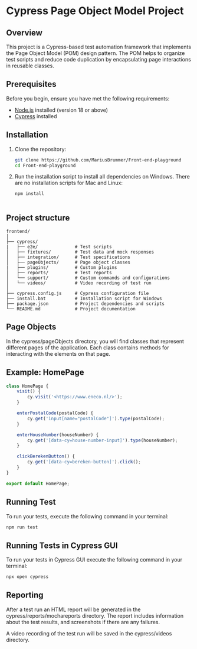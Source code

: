 # Cypress Page Object Model Project

## Overview

This project is a Cypress-based test automation framework that implements the Page Object Model (POM) design pattern. The POM helps to organize test scripts and reduce code duplication by encapsulating page interactions in reusable classes.

## Prerequisites

Before you begin, ensure you have met the following requirements:

- [Node.js](https://nodejs.org/) installed (version 18 or above)
- [Cypress](https://www.cypress.io/) installed

## Installation

1. Clone the repository:

   ```bash
   git clone https://github.com/MariusBrummer/Front-end-playground
   cd Front-end-playground

2. Run the installation script to install all dependencies on Windows. There are no installation scripts for Mac and Linux:

   ```bash
   npm install
    
## Project structure
```
frontend/
│
├── cypress/
|   ├── e2e/              # Test scripts
│   ├── fixtures/         # Test data and mock responses
│   ├── integration/      # Test specifications
│   ├── pageObjects/      # Page object classes
|   ├── plugins/          # Custom plugins 
│   ├── reports/          # Test reports
│   └── support/          # Custom commands and configurations
│   └── videos/           # Video recording of test run
│
├── cypress.config.js     # Cypress configuration file
├── install.bat           # Installation script for Windows
├── package.json          # Project dependencies and scripts
└── README.md             # Project documentation

```
## Page Objects

In the cypress/pageObjects directory, you will find classes that represent different pages of the application. Each class contains methods for interacting with the elements on that page.

## Example: HomePage

```javascript
class HomePage {
    visit() {
        cy.visit('<https://www.eneco.nl/>');
    }

    enterPostalCode(postalCode) {
        cy.get('input[name="postalCode"]').type(postalCode);
    }

    enterHouseNumber(houseNumber) {
        cy.get('[data-cy=house-number-input]').type(houseNumber);
    }

    clickBerekenButton() {
        cy.get('[data-cy=bereken-button]').click();
    }
}

export default HomePage;
```

## Running Test

To run your tests, execute the following command in your terminal:

```bash
npm run test

```

## Running Tests in Cypress GUI

To run your tests in Cypress GUI execute the following command in your terminal:

```bash
npx open cypress

```

## Reporting

After a test run an HTML report will be generated in the cypress/reports/mochareports directory. The report includes information about the test results, and screenshots if there are any failures.

A video recording of the test run will be saved in the cypress/videos directory.
